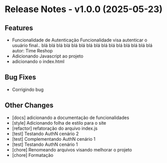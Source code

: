 # Release Notes - v1.0.0 (2025-05-23)
## Features
- Funcionalidade de Autenticação Funcionalidade visa autenticar o usuário final.. blá blá blá blá blá blá blá blá blá blá blá blá blá blá blá autor: Time Reshop
- Adicionando Javascript ao projeto
- adicionando o index.html
## Bug Fixes
- Corrigindo bug
## Other Changes
- [docs] adicionando a documentação de funcionalidades
- [style] Adicionando folha de estilo para o site
- [refactor] refatoração do arquivo index.js
- [test] Testando AuthN cenário 2
- [test] Complementando AuthN cenário 1
- [test] Testando AuthN cenário 1
- [chore] Renomeando arquivos visando melhorar o projeto
- [chore] Formatação

